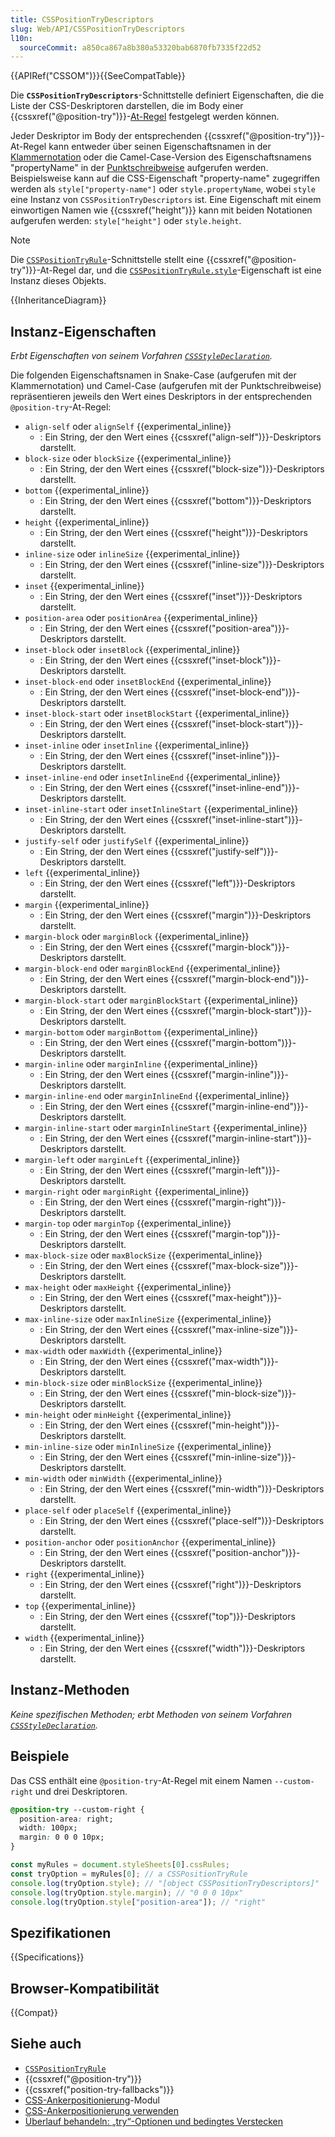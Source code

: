 ```yaml
---
title: CSSPositionTryDescriptors
slug: Web/API/CSSPositionTryDescriptors
l10n:
  sourceCommit: a850ca867a8b380a53320bab6870fb7335f22d52
---
```


{{APIRef("CSSOM")}}{{SeeCompatTable}}

Die **`CSSPositionTryDescriptors`**-Schnittstelle definiert Eigenschaften, die die Liste der CSS-Deskriptoren darstellen, die im Body einer {{cssxref("@position-try")}}-[At-Regel](/de/docs/Web/CSS/CSS_syntax/At-rule) festgelegt werden können.

Jeder Deskriptor im Body der entsprechenden {{cssxref("@position-try")}}-At-Regel kann entweder über seinen Eigenschaftsnamen in der [Klammernotation](/de/docs/Learn_web_development/Core/Scripting/Object_basics#bracket_notation) oder die Camel-Case-Version des Eigenschaftsnamens "propertyName" in der [Punktschreibweise](/de/docs/Learn_web_development/Core/Scripting/Object_basics#dot_notation) aufgerufen werden.
Beispielsweise kann auf die CSS-Eigenschaft "property-name" zugegriffen werden als `style["property-name"]` oder `style.propertyName`, wobei `style` eine Instanz von `CSSPositionTryDescriptors` ist.
Eine Eigenschaft mit einem einwortigen Namen wie {{cssxref("height")}} kann mit beiden Notationen aufgerufen werden: `style["height"]` oder `style.height`.

> [!NOTE]
> Die [`CSSPositionTryRule`](/de/docs/Web/API/CSSPositionTryRule)-Schnittstelle stellt eine {{cssxref("@position-try")}}-At-Regel dar, und die [`CSSPositionTryRule.style`](/de/docs/Web/API/CSSPositionTryRule/style)-Eigenschaft ist eine Instanz dieses Objekts.

{{InheritanceDiagram}}

## Instanz-Eigenschaften

_Erbt Eigenschaften von seinem Vorfahren [`CSSStyleDeclaration`](/de/docs/Web/API/CSSStyleDeclaration)._

Die folgenden Eigenschaftsnamen in Snake-Case (aufgerufen mit der Klammernotation) und Camel-Case (aufgerufen mit der Punktschreibweise) repräsentieren jeweils den Wert eines Deskriptors in der entsprechenden `@position-try`-At-Regel:

- `align-self` oder `alignSelf` {{experimental_inline}}
  - : Ein String, der den Wert eines {{cssxref("align-self")}}-Deskriptors darstellt.
- `block-size` oder `blockSize` {{experimental_inline}}
  - : Ein String, der den Wert eines {{cssxref("block-size")}}-Deskriptors darstellt.
- `bottom` {{experimental_inline}}
  - : Ein String, der den Wert eines {{cssxref("bottom")}}-Deskriptors darstellt.
- `height` {{experimental_inline}}
  - : Ein String, der den Wert eines {{cssxref("height")}}-Deskriptors darstellt.
- `inline-size` oder `inlineSize` {{experimental_inline}}
  - : Ein String, der den Wert eines {{cssxref("inline-size")}}-Deskriptors darstellt.
- `inset` {{experimental_inline}}
  - : Ein String, der den Wert eines {{cssxref("inset")}}-Deskriptors darstellt.
- `position-area` oder `positionArea` {{experimental_inline}}
  - : Ein String, der den Wert eines {{cssxref("position-area")}}-Deskriptors darstellt.
- `inset-block` oder `insetBlock` {{experimental_inline}}
  - : Ein String, der den Wert eines {{cssxref("inset-block")}}-Deskriptors darstellt.
- `inset-block-end` oder `insetBlockEnd` {{experimental_inline}}
  - : Ein String, der den Wert eines {{cssxref("inset-block-end")}}-Deskriptors darstellt.
- `inset-block-start` oder `insetBlockStart` {{experimental_inline}}
  - : Ein String, der den Wert eines {{cssxref("inset-block-start")}}-Deskriptors darstellt.
- `inset-inline` oder `insetInline` {{experimental_inline}}
  - : Ein String, der den Wert eines {{cssxref("inset-inline")}}-Deskriptors darstellt.
- `inset-inline-end` oder `insetInlineEnd` {{experimental_inline}}
  - : Ein String, der den Wert eines {{cssxref("inset-inline-end")}}-Deskriptors darstellt.
- `inset-inline-start` oder `insetInlineStart` {{experimental_inline}}
  - : Ein String, der den Wert eines {{cssxref("inset-inline-start")}}-Deskriptors darstellt.
- `justify-self` oder `justifySelf` {{experimental_inline}}
  - : Ein String, der den Wert eines {{cssxref("justify-self")}}-Deskriptors darstellt.
- `left` {{experimental_inline}}
  - : Ein String, der den Wert eines {{cssxref("left")}}-Deskriptors darstellt.
- `margin` {{experimental_inline}}
  - : Ein String, der den Wert eines {{cssxref("margin")}}-Deskriptors darstellt.
- `margin-block` oder `marginBlock` {{experimental_inline}}
  - : Ein String, der den Wert eines {{cssxref("margin-block")}}-Deskriptors darstellt.
- `margin-block-end` oder `marginBlockEnd` {{experimental_inline}}
  - : Ein String, der den Wert eines {{cssxref("margin-block-end")}}-Deskriptors darstellt.
- `margin-block-start` oder `marginBlockStart` {{experimental_inline}}
  - : Ein String, der den Wert eines {{cssxref("margin-block-start")}}-Deskriptors darstellt.
- `margin-bottom` oder `marginBottom` {{experimental_inline}}
  - : Ein String, der den Wert eines {{cssxref("margin-bottom")}}-Deskriptors darstellt.
- `margin-inline` oder `marginInline` {{experimental_inline}}
  - : Ein String, der den Wert eines {{cssxref("margin-inline")}}-Deskriptors darstellt.
- `margin-inline-end` oder `marginInlineEnd` {{experimental_inline}}
  - : Ein String, der den Wert eines {{cssxref("margin-inline-end")}}-Deskriptors darstellt.
- `margin-inline-start` oder `marginInlineStart` {{experimental_inline}}
  - : Ein String, der den Wert eines {{cssxref("margin-inline-start")}}-Deskriptors darstellt.
- `margin-left` oder `marginLeft` {{experimental_inline}}
  - : Ein String, der den Wert eines {{cssxref("margin-left")}}-Deskriptors darstellt.
- `margin-right` oder `marginRight` {{experimental_inline}}
  - : Ein String, der den Wert eines {{cssxref("margin-right")}}-Deskriptors darstellt.
- `margin-top` oder `marginTop` {{experimental_inline}}
  - : Ein String, der den Wert eines {{cssxref("margin-top")}}-Deskriptors darstellt.
- `max-block-size` oder `maxBlockSize` {{experimental_inline}}
  - : Ein String, der den Wert eines {{cssxref("max-block-size")}}-Deskriptors darstellt.
- `max-height` oder `maxHeight` {{experimental_inline}}
  - : Ein String, der den Wert eines {{cssxref("max-height")}}-Deskriptors darstellt.
- `max-inline-size` oder `maxInlineSize` {{experimental_inline}}
  - : Ein String, der den Wert eines {{cssxref("max-inline-size")}}-Deskriptors darstellt.
- `max-width` oder `maxWidth` {{experimental_inline}}
  - : Ein String, der den Wert eines {{cssxref("max-width")}}-Deskriptors darstellt.
- `min-block-size` oder `minBlockSize` {{experimental_inline}}
  - : Ein String, der den Wert eines {{cssxref("min-block-size")}}-Deskriptors darstellt.
- `min-height` oder `minHeight` {{experimental_inline}}
  - : Ein String, der den Wert eines {{cssxref("min-height")}}-Deskriptors darstellt.
- `min-inline-size` oder `minInlineSize` {{experimental_inline}}
  - : Ein String, der den Wert eines {{cssxref("min-inline-size")}}-Deskriptors darstellt.
- `min-width` oder `minWidth` {{experimental_inline}}
  - : Ein String, der den Wert eines {{cssxref("min-width")}}-Deskriptors darstellt.
- `place-self` oder `placeSelf` {{experimental_inline}}
  - : Ein String, der den Wert eines {{cssxref("place-self")}}-Deskriptors darstellt.
- `position-anchor` oder `positionAnchor` {{experimental_inline}}
  - : Ein String, der den Wert eines {{cssxref("position-anchor")}}-Deskriptors darstellt.
- `right` {{experimental_inline}}
  - : Ein String, der den Wert eines {{cssxref("right")}}-Deskriptors darstellt.
- `top` {{experimental_inline}}
  - : Ein String, der den Wert eines {{cssxref("top")}}-Deskriptors darstellt.
- `width` {{experimental_inline}}
  - : Ein String, der den Wert eines {{cssxref("width")}}-Deskriptors darstellt.

## Instanz-Methoden

_Keine spezifischen Methoden; erbt Methoden von seinem Vorfahren [`CSSStyleDeclaration`](/de/docs/Web/API/CSSStyleDeclaration)._

## Beispiele

Das CSS enthält eine `@position-try`-At-Regel mit einem Namen `--custom-right` und drei Deskriptoren.

```css
@position-try --custom-right {
  position-area: right;
  width: 100px;
  margin: 0 0 0 10px;
}
```

```js
const myRules = document.styleSheets[0].cssRules;
const tryOption = myRules[0]; // a CSSPositionTryRule
console.log(tryOption.style); // "[object CSSPositionTryDescriptors]"
console.log(tryOption.style.margin); // "0 0 0 10px"
console.log(tryOption.style["position-area"]); // "right"
```

## Spezifikationen

{{Specifications}}

## Browser-Kompatibilität

{{Compat}}

## Siehe auch

- [`CSSPositionTryRule`](/de/docs/Web/API/CSSPositionTryRule)
- {{cssxref("@position-try")}}
- {{cssxref("position-try-fallbacks")}}
- [CSS-Ankerpositionierung](/de/docs/Web/CSS/CSS_anchor_positioning)-Modul
- [CSS-Ankerpositionierung verwenden](/de/docs/Web/CSS/CSS_anchor_positioning/Using)
- [Überlauf behandeln: „try“-Optionen und bedingtes Verstecken](/de/docs/Web/CSS/CSS_anchor_positioning/Try_options_hiding)
